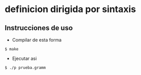 # definicion dirigida por sintaxis
## Instrucciones de uso
* Compilar de esta forma
```
$ make
```
* Ejecutar asi
```
$ ./p prueba.gramm
```

